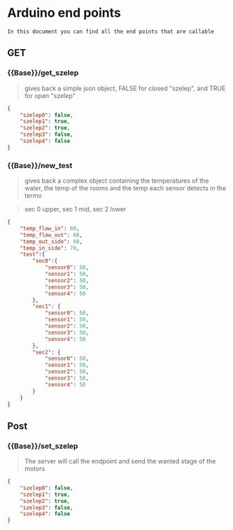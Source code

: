 # Arduino end points

    In this document you can find all the end points that are callable

## GET 
### {{Base}}/get_szelep
> gives back a simple json object, FALSE for closed "szelep", and TRUE for open "szelep"
```json
{
    "szelep0": false,
    "szelep1": true,
    "szelep2": true,
    "szelep3": false,
    "szelep4": false
}
```

### {{Base}}/new_test
> gives back a complex object containing the temperatures of the water, the temp of the rooms and the temp each sensor detects in the termo

> sec 0 upper, sec 1 mid, sec 2 lower 
```json
{
    "temp_flow_in": 60,
    "temp_flow_out": 60,
    "temp_out_side": 60,
    "temp_in_side": 70,
    "test":{
        "sec0":{
            "sensor0": 50,
            "sensor1": 50,
            "sensor2": 50,
            "sensor3": 50,
            "sensor4": 50
        },
        "sec1": {
            "sensor0": 50,
            "sensor1": 50,
            "sensor2": 50,
            "sensor3": 50,
            "sensor4": 50
        },
        "sec2": {
            "sensor0": 50,
            "sensor1": 50,
            "sensor2": 50,
            "sensor3": 50,
            "sensor4": 50
        }
    }
}
```

## Post 

### {{Base}}/set_szelep
 > The server will call the endpoint and send the wanted stage of the motors
```json
{
    "szelep0": false,
    "szelep1": true,
    "szelep2": true,
    "szelep3": false,
    "szelep4": false
}
```
